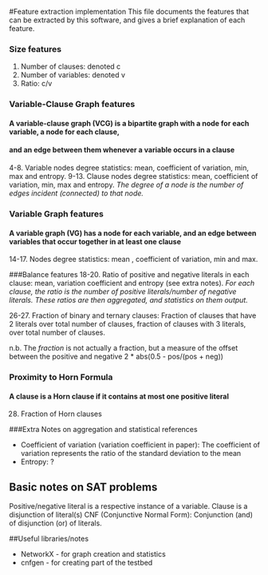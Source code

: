 #Feature extraction implementation
This file documents the features that can be extracted by this software, and gives a brief explanation of each feature.

### Size features
1. Number of clauses: denoted c
2. Number of variables: denoted v
3. Ratio: c/v

### Variable-Clause Graph features
#### A variable-clause graph (VCG) is a bipartite graph with a node for each variable, a node for each clause,
#### and an edge between them whenever a variable occurs in a clause
4-8. Variable nodes degree statistics: mean, coefficient of variation, min, max and entropy.
9-13. Clause nodes degree statistics: mean, coefficient of variation, min, max and entropy.
_The degree of a node is the number of edges incident (connected) to that node._

### Variable Graph features
#### A variable graph (VG) has a node for each variable, and an edge between variables that occur together in at least one clause
14-17. Nodes degree statistics: mean , coefficient of variation, min and max.

###Balance features
18-20. Ratio of positive and negative literals in each clause: mean, variation coefficient and entropy (see extra notes). 
_For each clause, the ratio is the number of positive literals/number of negative literals.
These ratios are then aggregated, and statistics on them output._

26-27. Fraction of binary and ternary clauses: Fraction of clauses that have 2 literals over total number of clauses,
fraction of clauses with 3 literals, over total number of clauses.

n.b. The _fraction_ is not actually a fraction, but a measure of the offset between the positive and negative
2 * abs(0.5 - pos/(pos + neg))

### Proximity to Horn Formula
#### A clause is a Horn clause if it contains at most one positive literal
28. Fraction of Horn clauses

###Extra Notes on aggregation and statistical references
- Coefficient of variation (variation coefficient in paper): 
The coefficient of variation represents the ratio of the standard deviation to the mean
- Entropy: ?

## Basic notes on SAT problems
Positive/negative literal is a respective instance of a variable.
Clause is a disjunction of literal(s)
CNF (Conjunctive Normal Form): Conjunction (and) of disjunction (or) of literals.

##Useful libraries/notes
- NetworkX - for graph creation and statistics
- cnfgen - for creating part of the testbed